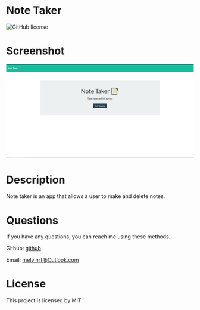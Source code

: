 # Note Taker

![GitHub license](https://img.shields.io/badge/license-MIT-brightgreen.svg)

# Screenshot

![Portfolio Screenshot](./public/assets/images/ss.PNG)

# Description

Note taker is an app that allows a user to make and delete notes.

# Questions

If you have any questions, you can reach me using these methods.

Github: [github](https://github.com/campe0n)

Email: melvinrf@Outlook.com

# License

This project is licensed by MIT
